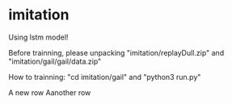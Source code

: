 # imitation
Using lstm model!


Before trainning, please unpacking "imitation/replayDull.zip" and "imitation/gail/gail/data.zip" 

How to trainning: "cd imitation/gail"	and		"python3 run.py"

A new row
Aanother row